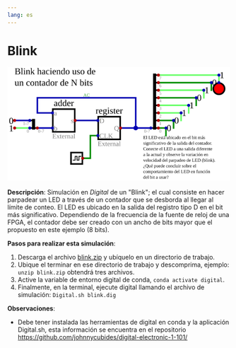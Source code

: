 ```yaml
---
lang: es
---
```


# Blink

![Blink](./blink.svg)

**Descripción**: Simulación en *Digital* de un "Blink"; el cual consiste en hacer parpadear
un LED a través de un contador que se desborda al llegar al límite de conteo. El LED
es ubicado en la salida del registro tipo D en el bit más significativo. Dependiendo
de la frecuencia de la fuente de reloj de una FPGA, el contador debe ser creado 
con un ancho de bits mayor que el propuesto en este ejemplo (8 bits).

**Pasos para realizar esta simulación**:

1. Descarga el archivo [blink.zip](./blink.zip) y ubíquelo en un directorio de trabajo.
2. Ubique el terminar en ese directorio de trabajo y descomprima, ejemplo: `unzip blink.zip`
obtendrá tres archivos.
3. Active la variable de entorno digital de conda, `conda activate digital`.
4. Finalmente, en la terminal, ejecute digital llamando el archivo de simulación: `Digital.sh blink.dig`

**Observaciones**:
* Debe tener instalada las herramientas de digital en conda y la aplicación Digital.sh, esta información se encuentra en el repositorio https://github.com/johnnycubides/digital-electronic-1-101/

